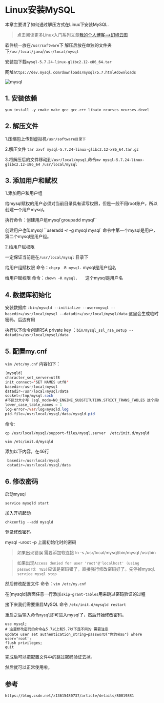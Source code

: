 # Linux安装MySQL

本章主要讲了如何通过解压方式在Linux下安装MySQL.

<!-- more-->

> 点击阅读更多Linux入门系列文章[我的个人博客-->幻境云图](https://www.lixueduan.com/categories/Linux/)

软件统一放在`/usr/software`下 解压后放在单独的文件夹下`/usr/local/java`/`/usr/local/mysql`

安装包下载`mysql-5.7.24-linux-glibc2.12-x86_64.tar`

网址`https://dev.mysql.com/downloads/mysql/5.7.html#downloads`

![mysql](https://github.com/illusorycloud/illusorycloud.github.io/raw/hexo/myImages/linux/software-install/mysql5.7-down.png)

## 1. 安装依赖

  `yum install -y cmake make gcc gcc-c++ libaio ncurses ncurses-devel`

## 2. 解压文件

1.压缩包上传到虚拟机`/usr/software目录下`

2.解压文件 `tar zxvf mysql-5.7.24-linux-glibc2.12-x86_64.tar.gz  `

3.将解压后的文件移动到`/usr/local/mysql`,命令`mv mysql-5.7.24-linux-glibc2.12-x86_64 /usr/local/mysql`

## 3. 添加用户和赋权

1.添加用户和用户组

给mysql赋权的用户必须对当前目录具有读写权限，但是一般不用root账户，所以创建一个用户mysql。

执行命令：创建用户组mysql`groupadd mysql``

创建用户也叫mysql ``useradd -r -g mysql mysql`  命令中第一个mysql是用户，第二个mysql是用户组。

2.给用户赋权限

 一定保证当前是在`/usr/local/mysql` 目录下

给用户组赋权限 命令：`chgrp -R mysql.`  mysql是用户组名

给用户赋权限 命令：`chown -R mysql.   ` 这个mysql是用户名

## 4. 数据库初始化

安装数据库 : `bin/mysqld --initialize --user=mysql --basedir=/usr/local/mysql --datadir=/usr/local/mysql/data`  这里会生成临时密码，后边有用

执行以下命令创建RSA private key ：`bin/mysql_ssl_rsa_setup --datadir=/usr/local/mysql/data`

## 5. 配置my.cnf

`vim /etc/my.cnf` 内容如下：

```java
[mysqld]
character_set_server=utf8
init_connect='SET NAMES utf8'
basedir=/usr/local/mysql
datadir=/usr/local/mysql/data
socket=/tmp/mysql.sock
#不区分大小写 (sql_mode=NO_ENGINE_SUBSTITUTION,STRICT_TRANS_TABLES 这个简单来说就是sql语句是否严格)
lower_case_table_names = 1
log-error=/var/log/mysqld.log
pid-file=/usr/local/mysql/data/mysqld.pid   
```

命令:

`cp /usr/local/mysql/support-files/mysql.server  /etc/init.d/mysqld`

`vim /etc/init.d/mysqld`

添加以下内容，在46行

```java
 basedir=/usr/local/mysql
 datadir=/usr/local/mysql/data
```

## 6. 修改密码

启动mysql   

`service mysqld start`

 加入开机起动    

`chkconfig --add mysqld`

登录修改密码 

mysql -uroot -p 上面初始化时的密码

>  如果出现错误 需要添加软连接  ln -s /usr/local/mysql/bin/mysql /usr/bin

>  如果出现`Access denied for user 'root'@'localhost' (using password: YES)`应该是密码错了，直接强行修改密码好了。先停掉mysql. `service mysql stop`

然后修改配置文件 命令：`vim /etc/my.cnf` 

在[mysqld]后面任意一行添加`skip-grant-tables`用来跳过密码验证的过程

接下来我们需要重启MySQL 命令 `/etc/init.d/mysqld restart`

重启之后输入命令`mysql`即可进入mysql了，然后开始修改密码。

```mysql
use mysql;
# 这里修改密码的命令在5.7以上和5.7以下是不同的 需要注意
update user set authentication_string=passworD("你的密码") where user='root';
flush privileges;
quit
```

完成后可以把配置文件中的跳过密码验证去掉。

然后就可以正常使用啦。

## 参考

`https://blog.csdn.net/z13615480737/article/details/80019881`
